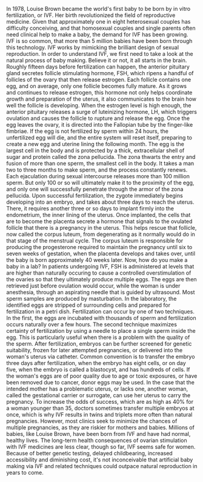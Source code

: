 
In 1978, Louise Brown became 
the world&#39;s first baby to be born
by in vitro fertilization, or IVF.
Her birth revolutionized 
the field of reproductive medicine.
Given that approximately one in eight
heterosexual couples
has difficulty conceiving,
and that homosexual couples
and single parents
often need clinical help to make a baby,
the demand for IVF has been growing.
IVF is so common, that more than 5 million
babies have been born through this technology.
IVF works by mimicking the brilliant
design of sexual reproduction.
In order to understand IVF,
we first need to take a look 
at the natural process of baby making.
Believe it or not, 
it all starts in the brain.
Roughly fifteen days 
before fertilization can happen,
the anterior pituitary gland secretes
follicle stimulating hormone, FSH,
which ripens a handful 
of follicles of the ovary
that then release estrogen.
Each follicle contains one egg,
and on average, 
only one follicle becomes fully mature.
As it grows and continues 
to release estrogen,
this hormone not only helps coordinate
growth and preparation of the uterus,
it also communicates to the brain
how well the follicle is developing.
When the estrogen level is high enough,
the anterior pituitary releases a surge
of luteinizing hormone, LH,
which triggers ovulation
and causes the follicle to rupture
and release the egg.
Once the egg leaves the ovary,
it is directed into the Fallopian tube
by the finger-like fimbriae.
If the egg is not fertilized 
by sperm within 24 hours,
the unfertilized egg will die,
and the entire system will reset itself,
preparing to create a new egg
and uterine lining the following month.
The egg is the largest cell in the body
and is protected by a thick, 
extracellular shell of sugar
and protein called the zona pellucida.
The zona thwarts the entry and fusion
of more than one sperm,
the smallest cell in the body.
It takes a man two to three months
to make sperm,
and the process constantly renews.
Each ejaculation during sexual intercourse
releases more than 100 million sperm.
But only 100 or so will ultimately
make it to the proximity of the egg,
and only one will successfully penetrate
through the armor of the zona pellucida.
Upon successful fertilization,
the zygote immediately begins 
developing into an embryo,
and takes about three days
to reach the uterus.
There, it requires 
another three or so days
to implant firmly into the endometrium,
the inner lining of the uterus.
Once implanted, the cells that 
are to become the placenta
secrete a hormone that signals
to the ovulated follicle
that there is a pregnancy in the uterus.
This helps rescue that follicle,
now called the corpus luteum,
from degenerating as it normally would
do in that stage of the menstrual cycle.
The corpus luteum is responsible
for producing the progesterone
required to maintain the pregnancy
until six to seven weeks of gestation,
when the placenta develops
and takes over,
until the baby is born 
approximately 40 weeks later.
Now, how do you make a baby in a lab?
In patients undergoing IVF,
FSH is administered at levels
that are higher than naturally occuring
to cause a controlled 
overstimulation of the ovaries
so that they ultimately 
produce multiple eggs.
The eggs are then retrieved 
just before ovulation would occur,
while the woman is under anesthesia,
through an aspirating needle
that is guided by ultrasound.
Most sperm samples are produced
by masturbation.
In the laboratory, the identified eggs
are stripped of surrounding cells
and prepared for fertilization 
in a petri dish.
Fertilization can occur 
by one of two techniques.
In the first, the eggs are incubated
with thousands of sperm
and fertilization occurs naturally
over a few hours.
The second technique maximizes
certainty of fertilization
by using a needle 
to place a single sperm inside the egg.
This is particularly useful when there is
a problem with the quality of the sperm.
After fertilization, embryos can be 
further screened for genetic suitability,
frozen for later attempted pregnancies,
or delivered into the woman&#39;s uterus
via catheter.
Common convention is to transfer
the embryo three days after fertilization,
when the embryo has eight cells,
or on day five, when
the embryo is called a blastocyst,
and has hundreds of cells.
If the woman&#39;s eggs are of poor quality
due to age or toxic exposures,
or have been removed due to cancer,
donor eggs may be used.
In the case that the intended mother
has a problematic uterus, or lacks one,
another woman, called 
the gestational carrier or surrogate,
can use her uterus to carry the pregnancy.
To increase the odds of success,
which are as high as 40%
for a woman younger than 35,
doctors sometimes transfer
multiple embryos at once,
which is why IVF results 
in twins and triplets
more often than natural pregnancies.
However, most clinics seek to minimize
the chances of multiple pregnancies,
as they are riskier 
for mothers and babies.
Millions of babies, like Louise Brown,
have been born from IVF
and have had normal, healthy lives.
The long-term health consequences
of ovarian stimulation
with IVF medicines are less clear,
though so far, IVF seems safe for women.
Because of better genetic testing,
delayed childbearing, 
increased accessibility
and diminishing cost,
it&#39;s not inconceivable that artificial
baby making via IVF and related techniques
could outpace natural reproduction
in years to come.
